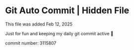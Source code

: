 # Git Auto Commit | Hidden File

This file was added Feb 12, 2025

Just for fun and keeping my daily git commit active 🤪

commit number: 3115807
